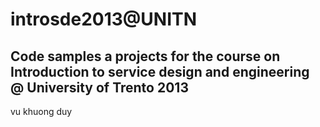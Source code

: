 introsde2013@UNITN
============

Code samples a projects for the course on Introduction to service design and engineering @ University of Trento
2013
----
vu khuong duy
